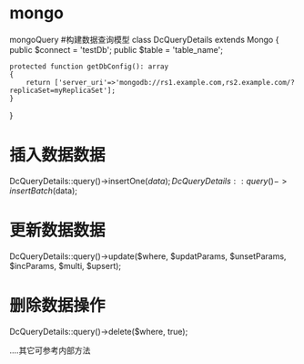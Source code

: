 # mongo
mongoQuery
#构建数据查询模型
class DcQueryDetails extends Mongo
{
    public $connect = 'testDb';
    public $table = 'table_name';


    protected function getDbConfig(): array
    {
        return ['server_uri'=>'mongodb://rs1.example.com,rs2.example.com/?replicaSet=myReplicaSet'];
    }

}
# 插入数据数据
DcQueryDetails::query()->insertOne($data);
DcQueryDetails::query()->insertBatch($data);

# 更新数据数据
DcQueryDetails::query()->update($where, $updatParams, $unsetParams, $incParams, $multi, $upsert);

# 删除数据操作
DcQueryDetails::query()->delete($where, true);

....其它可参考内部方法

